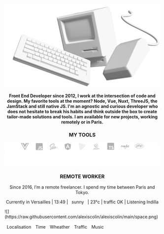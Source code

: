 ![Image of macintosh](https://raw.githubusercontent.com/alexiscolin/alexiscolin/main/cover-alexiscolin.png)
<p align="center"><strong>Front End Developer since 2012, I work at the intersection of code and design. My favorite tools at the moment? Node, Vue, Nuxt, ThreeJS, the JamStack and still native JS. I'm an agnostic and curious developer who does not hesitate to break his habits and think outside the box to create tailor-made solutions and tools. I am available for new projects, working remotely or in Paris.</strong></p>

<h3 align="center">MY TOOLS</h3>

![softwares & languages & frameworks I use](https://raw.githubusercontent.com/alexiscolin/alexiscolin/main/dev-icos-spaces.svg)

<h3 align="center">REMOTE WORKER</h3>
<p align="center">Since 2016, I’m a remote freelancer. I spend my time between Paris and Tokyo.</p>
<p align="center">Currently in Versailles   |   13:49   |&nbsp;&nbsp;&nbsp;sunny&nbsp;&nbsp;&nbsp;|   23°c   |   traffic OK   |   Listening Indilla</p>
![](https://raw.githubusercontent.com/alexiscolin/alexiscolin/main/space.png)

<table align="center">
<thead>
  <tr>
    <td>Localisation</td>
    <td>Time</td>
    <td>Wheather</td>
    <td>Traffic</td>
    <td>Music</td>
  </tr>
</thead>
</table>
<!--
**alexiscolin/alexiscolin** is a ✨ _special_ ✨ repository because its `README.md` (this file) appears on your GitHub profile.

Here are some ideas to get you started:

- 🔭 I’m currently working on ...
- 🌱 I’m currently learning ...
- 👯 I’m looking to collaborate on ...
- 🤔 I’m looking for help with ...
- 💬 Ask me about ...
- 📫 How to reach me: ...
- 😄 Pronouns: ...
- ⚡ Fun fact: ...
-->
